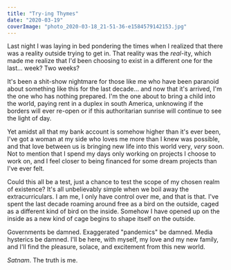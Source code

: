 ```yaml
---
title: "Try-ing Thymes"
date: "2020-03-19"
coverImage: "photo_2020-03-18_21-51-36-e1584579142153.jpg"
---
```


Last night I was laying in bed pondering the times when I realized that there was a reality outside trying to get in. That reality was the _real_\-ity, which made me realize that I'd been choosing to exist in a different one for the last... week? Two weeks?

It's been a shit-show nightmare for those like me who have been paranoid about something like this for the last decade... and now that it's arrived, I'm the one who has nothing prepared. I'm the one about to bring a child into the world, paying rent in a duplex in south America, unknowing if the borders will ever re-open or if this authoritarian sunrise will continue to see the light of day.

Yet amidst all that my bank account is somehow higher than it's ever been, I've got a woman at my side who loves me more than I knew was possible, and that love between us is bringing new life into this world very, _very_ soon. Not to mention that I spend my days only working on projects I choose to work on, and I feel closer to being financed for some dream projects than I've ever felt.

Could this all be a test, just a chance to test the scope of my chosen realm of existence? It's all unbelievably simple when we boil away the extracurriculars. I am me, I only have control over me, and that is that. I've spent the last decade roaming around free as a bird on the outside, caged as a different kind of bird on the inside. Somehow I have opened up on the inside as a new kind of cage begins to shape itself on the outside.

Governments be damned. Exaggerated "pandemics" be damned. Media hysterics be damned. I'll be here, with myself, my love and my new family, and I'll find the pleasure, solace, and excitement from this new world.

_Satnam_. The truth is me.
